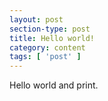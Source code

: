 ```yaml
---
layout: post
section-type: post
title: Hello world!
category: content
tags: [ 'post' ]
---
```


Hello world and print.
